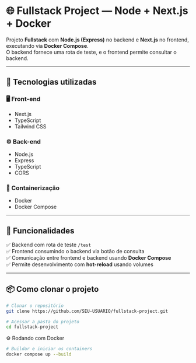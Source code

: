 # 🌐 Fullstack Project — Node + Next.js + Docker

Projeto **Fullstack** com **Node.js (Express)** no backend e **Next.js** no frontend, executando via **Docker Compose**.  
O backend fornece uma rota de teste, e o frontend permite consultar o backend.

---

## 🚀 Tecnologias utilizadas

### 🖥️ Front-end
- Next.js  
- TypeScript  
- Tailwind CSS  

### ⚙️ Back-end
- Node.js  
- Express  
- TypeScript  
- CORS  

### 🐳 Containerização
- Docker  
- Docker Compose  

---

## 🧩 Funcionalidades

✅ Backend com rota de teste `/test`  
✅ Frontend consumindo o backend via botão de consulta  
✅ Comunicação entre frontend e backend usando **Docker Compose**  
✅ Permite desenvolvimento com **hot-reload** usando volumes  

---

## 📦 Como clonar o projeto

```bash
# Clonar o repositório
git clone https://github.com/SEU-USUARIO/fullstack-project.git

# Acessar a pasta do projeto
cd fullstack-project
```

⚙️ Rodando com Docker
```bash
# Buildar e iniciar os containers
docker compose up --build
```
